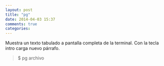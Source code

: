```yaml
---
layout: post
title: "pg"
date: 2014-04-03 15:37
comments: true
categories: 
---
```

Muestra un texto tabulado a pantalla completa de la terminal. Con la tecla intro carga nuevo párrafo.

>$ pg archivo 

